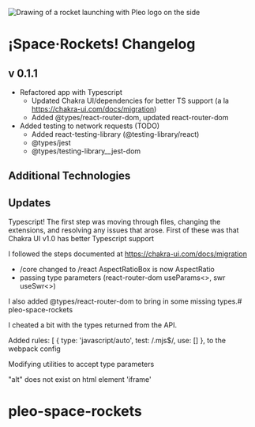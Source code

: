 ![Drawing of a rocket launching with Pleo logo on the side](https://repository-images.githubusercontent.com/255552950/c9991080-ff11-11ea-8706-5d40322f68fe)

# ¡Space·Rockets! Changelog

## v 0.1.1
- Refactored app with Typescript
   - Updated Chakra UI/dependencies for better TS support (a la https://chakra-ui.com/docs/migration)
   - Added @types/react-router-dom, updated react-router-dom
- Added testing to network requests (TODO)
   - Added react-testing-library (@testing-library/react)
   - @types/jest
   - @types/testing-library__jest-dom




## Additional Technologies


## Updates
Typescript! The first step was moving through files, changing the extensions, and resolving any issues that arose. First of these was that Chakra UI v1.0 has better Typescript support


I followed the steps documented at https://chakra-ui.com/docs/migration
   - /core changed to /react AspectRatioBox is now AspectRatio
   - passing type parameters (react-router-dom useParams<>, swr useSwr<>)

I also added @types/react-router-dom to bring in some missing types.# pleo-space-rockets

I cheated a bit with the types returned from the API.

Added       rules: [
        {
          type: 'javascript/auto',
          test: /\.mjs$/,
          use: []
        },
        to the webpack config

Modifying utilities to accept type parameters

"alt" does not exist on html element 'iframe'


# pleo-space-rockets
